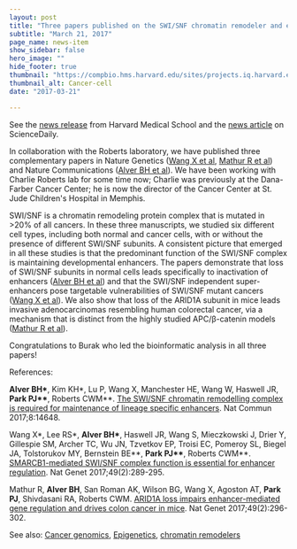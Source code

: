 ```yaml
---
layout: post
title: "Three papers published on the SWI/SNF chromatin remodeler and enhancers"
subtitle: "March 21, 2017"
page_name: news-item
show_sidebar: false
hero_image: ""
hide_footer: true
thumbnail: "https://compbio.hms.harvard.edu/sites/projects.iq.harvard.edu/files/styles/os_square_100_100/public/parklab/files/cancer-celllarge.jpg?m=1515616884&itok=scTS5rIc"
thumbnail_alt: Cancer-cell
date: "2017-03-21"

---
```


See the [news release](https://hms.harvard.edu/news/agent-mischief) from Harvard Medical School and the [news article](https://www.sciencedaily.com/releases/2016/12/161212115812.html) on ScienceDaily.  

In collaboration with the Roberts laboratory, we have published three complementary papers in Nature Genetics ([Wang X et al](http://dx.doi.org/10.1038/ng.3746), [Mathur R et al](http://dx.doi.org/10.1038/ng.3744)) and Nature Communications ([Alver BH et al](http://dx.doi.org/10.1038/ncomms14648)). We have been working with Charlie Roberts lab for some time now; Charlie was previously at the Dana-Farber Cancer Center; he is now the director of the Cancer Center at St. Jude Children's Hospital in Memphis.

SWI/SNF is a chromatin remodeling protein complex that is mutated in >20% of all cancers. In these three manuscripts, we studied six different cell types, including both normal and cancer cells, with or without the presence of different SWI/SNF subunits. A consistent picture that emerged in all these studies is that the predominant function of the SWI/SNF complex is maintaining developmental enhancers. The papers demonstrate that loss of SWI/SNF subunits in normal cells leads specifically to inactivation of enhancers ([Alver BH et al](http://dx.doi.org/10.1038/ncomms14648)) and that the SWI/SNF independent super-enhancers pose targetable vulnerabilities of SWI/SNF mutant cancers ([Wang X et al](http://dx.doi.org/10.1038/ng.3746)). We also show that loss of the ARID1A subunit in mice leads invasive adenocarcinomas resembling human colorectal cancer, via a mechanism that is distinct from the highly studied APC/β-catenin models ([Mathur R et al](http://www.nature.com/ng/journal/v49/n2/full/ng.3744.html)).

Congratulations to Burak who led the bioinformatic analysis in all three papers!

References:

__Alver BH\*__, Kim KH\*, Lu P, Wang X, Manchester HE, Wang W, Haswell JR, __Park PJ\*\*__, Roberts CWM\*\*. [The SWI/SNF chromatin remodelling complex is required for maintenance of lineage specific enhancers](http://compbio.hms.harvard.edu/publications/swisnf-chromatin-remodelling-complex-required-maintenance-lineage-specific). Nat Commun 2017;8:14648.

Wang X\*, Lee RS\*, __Alver BH\*__, Haswell JR, Wang S, Mieczkowski J, Drier Y, Gillespie SM, Archer TC, Wu JN, Tzvetkov EP, Troisi EC, Pomeroy SL, Biegel JA, Tolstorukov MY, Bernstein BE\*\*, __Park PJ\*\*__, Roberts CWM\*\*. [SMARCB1-mediated SWI/SNF complex function is essential for enhancer regulation](http://compbio.hms.harvard.edu/publications/smarcb1-mediated-swisnf-complex-function-essential-enhancer-regulation). Nat Genet 2017;49(2):289-295.

Mathur R, __Alver BH__, San Roman AK, Wilson BG, Wang X, Agoston AT, __Park PJ__, Shivdasani RA, Roberts CWM. [ARID1A loss impairs enhancer-mediated gene regulation and drives colon cancer in mice](http://compbio.hms.harvard.edu/publications/arid1a-loss-impairs-enhancer-mediated-gene-regulation-and-drives-colon-cancer). Nat Genet 2017;49(2):296-302.

 

 

See also: [Cancer genomics](https://compbio.hms.harvard.edu/research-areas/cancer-genomics), [Epigenetics](https://compbio.hms.harvard.edu/research-areas/epigenetics), [chromatin remodelers](https://compbio.hms.harvard.edu/research-areas/chromatin-remodelers)


